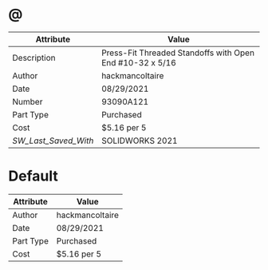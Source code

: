 # @
| Attribute | Value |
| ---  | ---     |
| Description | Press-Fit Threaded Standoffs with Open End #10-32 x 5/16 |
| Author | hackmancoltaire |
| Date | 08/29/2021 |
| Number | 93090A121 |
| Part Type | Purchased |
| Cost | $5.16 per 5 |
| _SW_Last_Saved_With_ | SOLIDWORKS 2021 |
# Default
| Attribute | Value |
| ---  | ---     |
| Author | hackmancoltaire |
| Date | 08/29/2021 |
| Part Type | Purchased |
| Cost | $5.16 per 5 |

